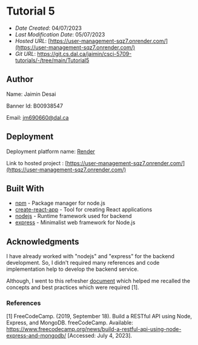 # Tutorial 5

* *Date Created*: 04/07/2023
* *Last Modification Date*: 05/07/2023
* *Hosted URL*: [https://user-management-sqz7.onrender.com/](https://user-management-sqz7.onrender.com/)
* *Git URL*: https://git.cs.dal.ca/jaimin/csci-5709-tutorials/-/tree/main/Tutorial5

## Author

Name: Jaimin Desai

Banner Id: B00938547

Email: jm690660@dal.ca 

## Deployment

Deployment platform name: [Render](https://render.com/)

Link to hosted project : [https://user-management-sqz7.onrender.com/](https://user-management-sqz7.onrender.com/)


## Built With

* [npm](https://www.npmjs.com/) - Package manager for node.js
* [create-react-app](https://create-react-app.dev/) - Tool for creating React applications
* [nodejs](https://nodejs.org/en) - Runtime framework used for backend
* [express](https://expressjs.com/) - Minimalist web framework for Node.js


## Acknowledgments
I have already worked with "nodejs" and "express" for the backend development. So, I didn't required many references and code implementation help to develop the backend service.

Although, I went to this refresher [document](https://www.freecodecamp.org/news/build-a-restful-api-using-node-express-and-mongodb/) which helped me recalled the concepts and best practices which were required [1].


### References

[1] FreeCodeCamp. (2019, September 18). Build a RESTful API using Node, Express, and MongoDB. freeCodeCamp. Available: https://www.freecodecamp.org/news/build-a-restful-api-using-node-express-and-mongodb/ [Accessed: July 4, 2023].